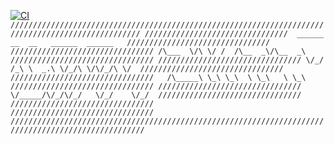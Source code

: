 [![CI](https://github.com/webisoftSoftware/zktt-contracts/actions/workflows/build_and_test.yaml/badge.svg?branch=ZKTT-3--Add-Missing-Cards)](https://github.com/webisoftSoftware/zktt-contracts/actions/workflows/build_and_test.yaml)
`
///////////////////////////////////////////////////////////////////////////////////////////////////
 ////////////////////////////////  ______  __  __   ______  ______   ////////////////////////////////
 //////////////////////////////// /\___  \/\ \/ /  /\__  _\/\__  _\  ////////////////////////////////
 //////////////////////////////// \/_/  /_\ \  _.\ \/_/\ \/\/_/\ \/  ////////////////////////////////
 ////////////////////////////////   /\_____\ \_\ \_\  \ \_\   \ \_\  ////////////////////////////////
 ////////////////////////////////   \/_____/\/_/\/_/   \/_/    \/_/  ////////////////////////////////
 ////////////////////////////////                                    ////////////////////////////////
////////////////////////////////////////////////////////////////////////////////////////////////////
`
